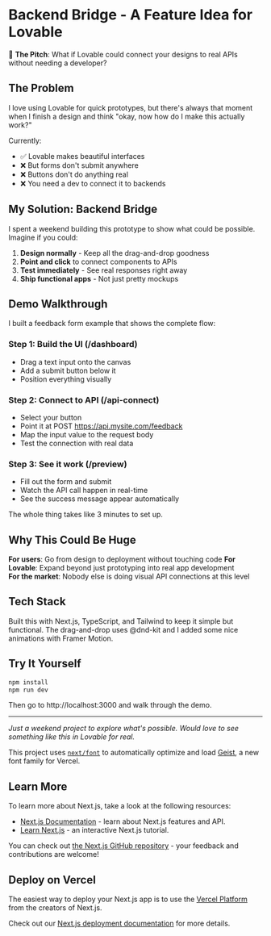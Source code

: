 # Backend Bridge - A Feature Idea for Lovable

🎯 **The Pitch**: What if Lovable could connect your designs to real APIs without needing a developer?

## The Problem

I love using Lovable for quick prototypes, but there's always that moment when I finish a design and think "okay, now how do I make this actually work?" 

Currently:
- ✅ Lovable makes beautiful interfaces
- ❌ But forms don't submit anywhere
- ❌ Buttons don't do anything real  
- ❌ You need a dev to connect it to backends

## My Solution: Backend Bridge

I spent a weekend building this prototype to show what could be possible. Imagine if you could:

1. **Design normally** - Keep all the drag-and-drop goodness
2. **Point and click** to connect components to APIs  
3. **Test immediately** - See real responses right away
4. **Ship functional apps** - Not just pretty mockups

## Demo Walkthrough

I built a feedback form example that shows the complete flow:

### Step 1: Build the UI (/dashboard)
- Drag a text input onto the canvas
- Add a submit button below it
- Position everything visually

### Step 2: Connect to API (/api-connect)  
- Select your button
- Point it at POST https://api.mysite.com/feedback
- Map the input value to the request body
- Test the connection with real data

### Step 3: See it work (/preview)
- Fill out the form and submit
- Watch the API call happen in real-time
- See the success message appear automatically

The whole thing takes like 3 minutes to set up.

## Why This Could Be Huge

**For users**: Go from design to deployment without touching code
**For Lovable**: Expand beyond just prototyping into real app development  
**For the market**: Nobody else is doing visual API connections at this level

## Tech Stack

Built this with Next.js, TypeScript, and Tailwind to keep it simple but functional. The drag-and-drop uses @dnd-kit and I added some nice animations with Framer Motion.

## Try It Yourself

```bash
npm install
npm run dev
```

Then go to http://localhost:3000 and walk through the demo.

---

*Just a weekend project to explore what's possible. Would love to see something like this in Lovable for real.*

This project uses [`next/font`](https://nextjs.org/docs/app/building-your-application/optimizing/fonts) to automatically optimize and load [Geist](https://vercel.com/font), a new font family for Vercel.

## Learn More

To learn more about Next.js, take a look at the following resources:

- [Next.js Documentation](https://nextjs.org/docs) - learn about Next.js features and API.
- [Learn Next.js](https://nextjs.org/learn) - an interactive Next.js tutorial.

You can check out [the Next.js GitHub repository](https://github.com/vercel/next.js) - your feedback and contributions are welcome!

## Deploy on Vercel

The easiest way to deploy your Next.js app is to use the [Vercel Platform](https://vercel.com/new?utm_medium=default-template&filter=next.js&utm_source=create-next-app&utm_campaign=create-next-app-readme) from the creators of Next.js.

Check out our [Next.js deployment documentation](https://nextjs.org/docs/app/building-your-application/deploying) for more details.
